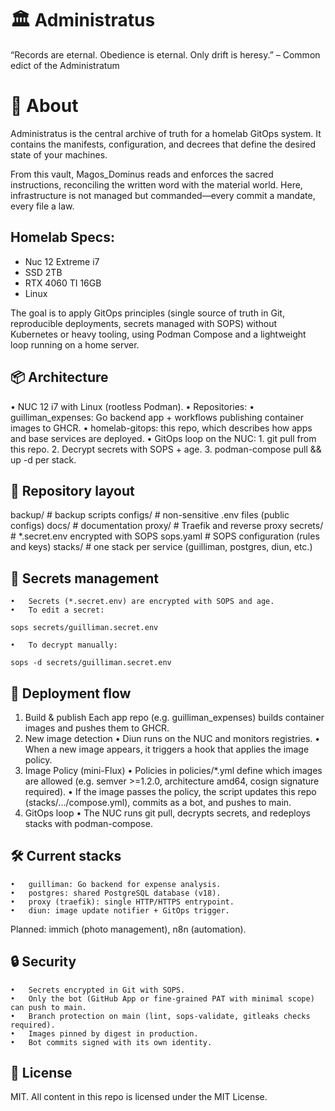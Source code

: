 # 🏛️ Administratus

“Records are eternal. Obedience is eternal. Only drift is heresy.” – Common edict of the Administratum


# 📜 About

Administratus is the central archive of truth for a homelab GitOps system. It contains the manifests, configuration, and decrees that define the desired state of your machines.

From this vault, Magos_Dominus reads and enforces the sacred instructions, reconciling the written word with the material world. Here, infrastructure is not managed but commanded—every commit a mandate, every file a law.


## Homelab Specs:

- Nuc 12 Extreme i7
- SSD 2TB
- RTX 4060 TI 16GB
- Linux

The goal is to apply GitOps principles (single source of truth in Git, reproducible deployments, secrets managed with SOPS) without Kubernetes or heavy tooling, using Podman Compose and a lightweight loop running on a home server.


## 📦 Architecture
•	NUC 12 i7 with Linux (rootless Podman).
•	Repositories:
	•	guilliman_expenses: Go backend app + workflows publishing container images to GHCR.
	•	homelab-gitops: this repo, which describes how apps and base services are deployed.
•	GitOps loop on the NUC:
	1.	git pull from this repo.
	2.	Decrypt secrets with SOPS + age.
	3.	podman-compose pull && up -d per stack.



## 📂 Repository layout

  backup/         # backup scripts
  configs/        # non-sensitive .env files (public configs)
  docs/           # documentation
  proxy/          # Traefik and reverse proxy
  secrets/        # *.secret.env encrypted with SOPS
  sops.yaml       # SOPS configuration (rules and keys)
  stacks/         # one stack per service (guilliman, postgres, diun, etc.)

## 🔑 Secrets management
	•	Secrets (*.secret.env) are encrypted with SOPS and age.
	•	To edit a secret:

  ```sops secrets/guilliman.secret.env```

	•	To decrypt manually:
  ```sops -d secrets/guilliman.secret.env```

## 🚀 Deployment flow
1.	Build & publish
	Each app repo (e.g. guilliman_expenses) builds container images and pushes them to GHCR.
2.	New image detection
•	Diun runs on the NUC and monitors registries.
•	When a new image appears, it triggers a hook that applies the image policy.
3.	Image Policy (mini-Flux)
•	Policies in policies/*.yml define which images are allowed (e.g. semver >=1.2.0, architecture amd64, cosign signature required).
•	If the image passes the policy, the script updates this repo (stacks/.../compose.yml), commits as a bot, and pushes to main.
4.	GitOps loop
•	The NUC runs git pull, decrypts secrets, and redeploys stacks with podman-compose.



## 🛠️ Current stacks
	•	guilliman: Go backend for expense analysis.
	•	postgres: shared PostgreSQL database (v18).
	•	proxy (traefik): single HTTP/HTTPS entrypoint.
	•	diun: image update notifier + GitOps trigger.

Planned: immich (photo management), n8n (automation).



## 🔒 Security
	•	Secrets encrypted in Git with SOPS.
	•	Only the bot (GitHub App or fine-grained PAT with minimal scope) can push to main.
	•	Branch protection on main (lint, sops-validate, gitleaks checks required).
	•	Images pinned by digest in production.
	•	Bot commits signed with its own identity.



## 📜 License

MIT. All content in this repo is licensed under the MIT License.

